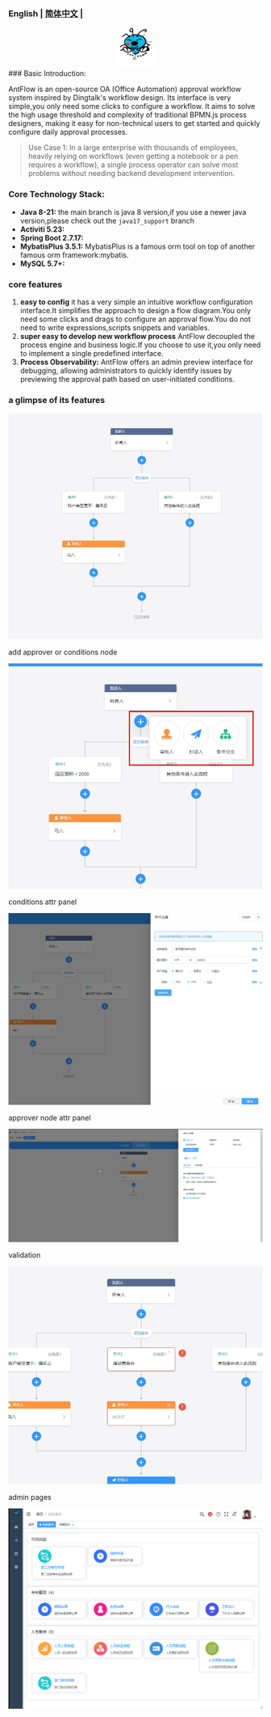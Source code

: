 ### English | [简体中文](./README.zh_CN.md) |
<p align="center" style="margin-bottom: 0 !important">
	<img alt="logo" src="./doc/images/logo.png"  width = "80px"; height= "80px";>
</p>
### Basic Introduction:

AntFlow is an open-source OA (Office Automation) approval workflow system inspired by Dingtalk's workflow design. Its interface is very simple,you only need some clicks to configure a workflow. It aims to solve the high usage threshold and complexity of traditional BPMN.js process designers, making it easy for non-technical users to get started and quickly configure daily approval processes.

> Use Case 1: In a large enterprise with thousands of employees, heavily relying on workflows (even getting a notebook or a pen requires a workflow), a single process operator can solve most problems without needing backend development intervention.



### Core Technology Stack:

* **Java 8-21:** the main branch is java 8 version,if you use a newer java version,please check out the `java17_support` branch
* **Activiti 5.23:**
* **Spring Boot 2.7.17:**
* **MybatisPlus 3.5.1:** MybatisPlus is a famous orm tool on top of another famous orm framework:mybatis.
* **MySQL 5.7+:**

### core features

1. **easy to config** it has a very simple an intuitive workflow configuration interface.It simplifies the approach to design a flow diagram.You only need some clicks and drags to configure an approval flow.You do not need to write expressions,scripts snippets and variables.
2. **super easy to develop new workflow process** AntFlow decoupled the process engine and business logic.If you choose to use it,you only need to implement a single predefined interface.
3. **Process Observability:** AntFlow offers an admin preview interface for debugging, allowing administrators to quickly identify issues by previewing the approval path based on user-initiated conditions.

### a glimpse of its features

![1.png](./doc/images/1.png)

add approver or conditions node

![](./doc/images/4.png)

conditions attr panel

![](./doc/images/2.png)

approver node attr panel

![](./doc/images/搜狗截图20240818082058.png)

validation

![](./doc/images/3.png)

admin pages

![](./doc/images/QQ20240818-082212.png)
